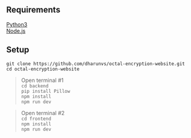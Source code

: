 ## Requirements

[Python3](https://www.python.org/downloads/windows/)\
[Node.js](https://nodejs.org/en)

## Setup

`git clone https://github.com/dharunvs/octal-encryption-website.git`\
`cd octal-encryption-website`

> Open terminal #1\
> `cd backend`\
> `pip install Pillow`\
> `npm install`\
> `npm run dev`

> Open terminal #2\
> `cd frontend`\
> `npm install`\
> `npm run dev`
